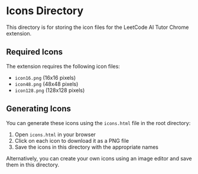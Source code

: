 # Icons Directory

This directory is for storing the icon files for the LeetCode AI Tutor Chrome extension.

## Required Icons

The extension requires the following icon files:

- `icon16.png` (16x16 pixels)
- `icon48.png` (48x48 pixels)
- `icon128.png` (128x128 pixels)

## Generating Icons

You can generate these icons using the `icons.html` file in the root directory:

1. Open `icons.html` in your browser
2. Click on each icon to download it as a PNG file
3. Save the icons in this directory with the appropriate names

Alternatively, you can create your own icons using an image editor and save them in this directory.
